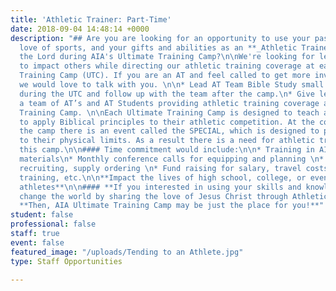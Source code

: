 ```yaml
---
title: 'Athletic Trainer: Part-Time'
date: 2018-09-04 14:48:14 +0000
description: "## Are you are looking for an opportunity to use your passion for God,
  love of sports, and your gifts and abilities as an **_Athletic Trainer_** to serve
  the Lord during AIA's Ultimate Training Camp?\n\nWe're looking for leaders who want
  to impact others while directing our athletic training coverage at each Ultimate
  Training Camp (UTC). If you are an AT and feel called to get more involved in ministry
  we would love to talk with you. \n\n* Lead AT Team Bible Study small group discussions
  during the UTC and follow up with the team after the camp.\n* Give leadership to
  a team of AT’s and AT Students providing athletic training coverage at an Ultimate
  Training Camp. \n\nEach Ultimate Training Camp is designed to teach athletes how
  to apply Biblical principles to their athletic competition. At the conclusion of
  the camp there is an event called the SPECIAL, which is designed to push the athletes
  to their physical limits. As a result there is a need for athletic trainers to cover
  this camp.\n\n#### Time commitment would include:\n\n* Training in AIA ministry
  materials\n* Monthly conference calls for equipping and planning \n* Assisting with
  recruiting, supply ordering \n* Fund raising for salary, travel costs, ministry
  training, etc.\n\n**Impact the lives of high school, college, or even professional
  athletes**\n\n#### **If you interested in using your skills and knowledge to help
  change the world by sharing the love of Jesus Christ through Athletic Training...**\n\n####
  **Then, AIA Ultimate Training Camp may be just the place for you!**"
student: false
professional: false
staff: true
event: false
featured_image: "/uploads/Tending to an Athlete.jpg"
type: Staff Opportunities

---
```

